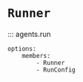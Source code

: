 # `Runner`

::: agents.run

    options:
        members:
            - Runner
            - RunConfig
